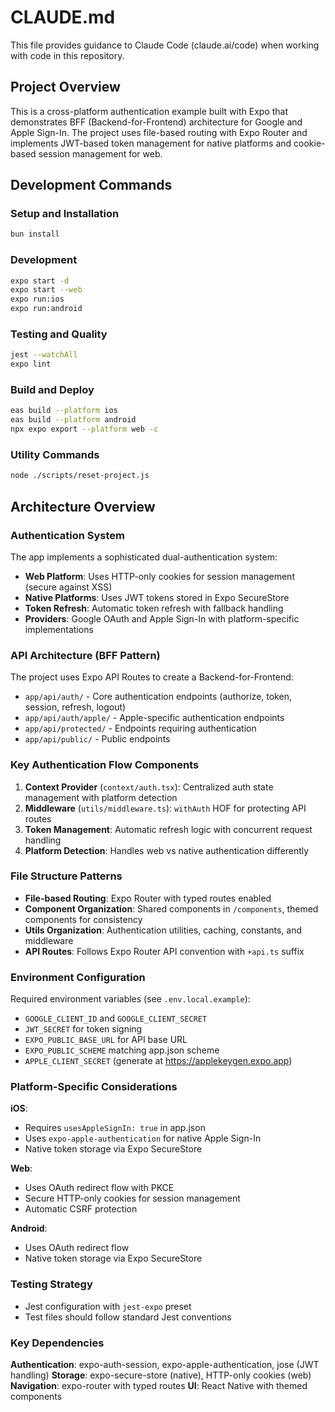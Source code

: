 # CLAUDE.md

This file provides guidance to Claude Code (claude.ai/code) when working with code in this repository.

## Project Overview

This is a cross-platform authentication example built with Expo that demonstrates BFF (Backend-for-Frontend) architecture for Google and Apple Sign-In. The project uses file-based routing with Expo Router and implements JWT-based token management for native platforms and cookie-based session management for web.

## Development Commands

### Setup and Installation

```bash
bun install
```

### Development

```bash
expo start -d
expo start --web
expo run:ios
expo run:android
```

### Testing and Quality

```bash
jest --watchAll
expo lint
```

### Build and Deploy

```bash
eas build --platform ios
eas build --platform android
npx expo export --platform web -c
```

### Utility Commands

```bash
node ./scripts/reset-project.js
```

## Architecture Overview

### Authentication System

The app implements a sophisticated dual-authentication system:

- **Web Platform**: Uses HTTP-only cookies for session management (secure against XSS)
- **Native Platforms**: Uses JWT tokens stored in Expo SecureStore
- **Token Refresh**: Automatic token refresh with fallback handling
- **Providers**: Google OAuth and Apple Sign-In with platform-specific implementations

### API Architecture (BFF Pattern)

The project uses Expo API Routes to create a Backend-for-Frontend:

- `app/api/auth/` - Core authentication endpoints (authorize, token, session, refresh, logout)
- `app/api/auth/apple/` - Apple-specific authentication endpoints
- `app/api/protected/` - Endpoints requiring authentication
- `app/api/public/` - Public endpoints

### Key Authentication Flow Components

1. **Context Provider** (`context/auth.tsx`): Centralized auth state management with platform detection
2. **Middleware** (`utils/middleware.ts`): `withAuth` HOF for protecting API routes
3. **Token Management**: Automatic refresh logic with concurrent request handling
4. **Platform Detection**: Handles web vs native authentication differently

### File Structure Patterns

- **File-based Routing**: Expo Router with typed routes enabled
- **Component Organization**: Shared components in `/components`, themed components for consistency
- **Utils Organization**: Authentication utilities, caching, constants, and middleware
- **API Routes**: Follows Expo Router API convention with `+api.ts` suffix

### Environment Configuration

Required environment variables (see `.env.local.example`):

- `GOOGLE_CLIENT_ID` and `GOOGLE_CLIENT_SECRET`
- `JWT_SECRET` for token signing
- `EXPO_PUBLIC_BASE_URL` for API base URL
- `EXPO_PUBLIC_SCHEME` matching app.json scheme
- `APPLE_CLIENT_SECRET` (generate at https://applekeygen.expo.app)

### Platform-Specific Considerations

**iOS**:

- Requires `usesAppleSignIn: true` in app.json
- Uses `expo-apple-authentication` for native Apple Sign-In
- Native token storage via Expo SecureStore

**Web**:

- Uses OAuth redirect flow with PKCE
- Secure HTTP-only cookies for session management
- Automatic CSRF protection

**Android**:

- Uses OAuth redirect flow
- Native token storage via Expo SecureStore

### Testing Strategy

- Jest configuration with `jest-expo` preset
- Test files should follow standard Jest conventions

### Key Dependencies

**Authentication**: expo-auth-session, expo-apple-authentication, jose (JWT handling)
**Storage**: expo-secure-store (native), HTTP-only cookies (web)
**Navigation**: expo-router with typed routes
**UI**: React Native with themed components

